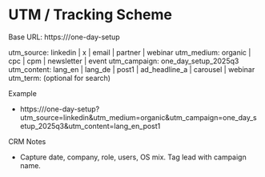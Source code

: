# UTM / Tracking Scheme

Base URL: https://<domain>/one-day-setup

utm_source: linkedin | x | email | partner | webinar
utm_medium: organic | cpc | cpm | newsletter | event
utm_campaign: one_day_setup_2025q3
utm_content: lang_en | lang_de | post1 | ad_headline_a | carousel | webinar
utm_term: (optional for search)

Example
- https://<domain>/one-day-setup?utm_source=linkedin&utm_medium=organic&utm_campaign=one_day_setup_2025q3&utm_content=lang_en_post1

CRM Notes
- Capture date, company, role, users, OS mix. Tag lead with campaign name.
